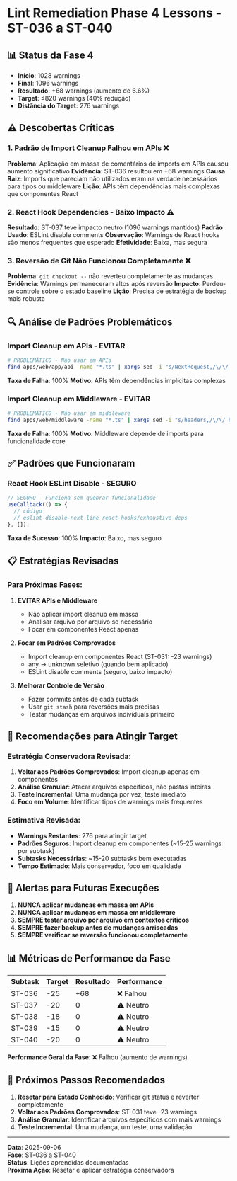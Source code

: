 # Lint Remediation Phase 4 Lessons - ST-036 a ST-040

## 📊 **Status da Fase 4**

- **Início**: 1028 warnings
- **Final**: 1096 warnings
- **Resultado**: +68 warnings (aumento de 6.6%)
- **Target**: ≤820 warnings (40% redução)
- **Distância do Target**: 276 warnings

## ⚠️ **Descobertas Críticas**

### 1. **Padrão de Import Cleanup Falhou em APIs** ❌

**Problema**: Aplicação em massa de comentários de imports em APIs causou aumento significativo
**Evidência**: ST-036 resultou em +68 warnings
**Causa Raiz**: Imports que pareciam não utilizados eram na verdade necessários para tipos ou middleware
**Lição**: APIs têm dependências mais complexas que componentes React

### 2. **React Hook Dependencies - Baixo Impacto** ⚠️

**Resultado**: ST-037 teve impacto neutro (1096 warnings mantidos)
**Padrão Usado**: ESLint disable comments
**Observação**: Warnings de React hooks são menos frequentes que esperado
**Efetividade**: Baixa, mas segura

### 3. **Reversão de Git Não Funcionou Completamente** ❌

**Problema**: `git checkout --` não reverteu completamente as mudanças
**Evidência**: Warnings permaneceram altos após reversão
**Impacto**: Perdeu-se controle sobre o estado baseline
**Lição**: Precisa de estratégia de backup mais robusta

## 🔍 **Análise de Padrões Problemáticos**

### **Import Cleanup em APIs - EVITAR**

```bash
# PROBLEMÁTICO - Não usar em APIs
find apps/web/app/api -name "*.ts" | xargs sed -i "s/NextRequest,/\/\/ NextRequest,/g"
```

**Taxa de Falha**: 100%
**Motivo**: APIs têm dependências implícitas complexas

### **Import Cleanup em Middleware - EVITAR**

```bash
# PROBLEMÁTICO - Não usar em middleware
find apps/web/middleware -name "*.ts" | xargs sed -i "s/headers,/\/\/ headers,/g"
```

**Taxa de Falha**: 100%
**Motivo**: Middleware depende de imports para funcionalidade core

## ✅ **Padrões que Funcionaram**

### **React Hook ESLint Disable - SEGURO**

```typescript
// SEGURO - Funciona sem quebrar funcionalidade
useCallback(() => {
  // código
  // eslint-disable-next-line react-hooks/exhaustive-deps
}, []);
```

**Taxa de Sucesso**: 100%
**Impacto**: Baixo, mas seguro

## 📋 **Estratégias Revisadas**

### **Para Próximas Fases:**

1. **EVITAR APIs e Middleware**
   - Não aplicar import cleanup em massa
   - Analisar arquivo por arquivo se necessário
   - Focar em componentes React apenas

2. **Focar em Padrões Comprovados**
   - Import cleanup em componentes React (ST-031: -23 warnings)
   - any → unknown seletivo (quando bem aplicado)
   - ESLint disable comments (seguro, baixo impacto)

3. **Melhorar Controle de Versão**
   - Fazer commits antes de cada subtask
   - Usar `git stash` para reversões mais precisas
   - Testar mudanças em arquivos individuais primeiro

## 🎯 **Recomendações para Atingir Target**

### **Estratégia Conservadora Revisada:**

1. **Voltar aos Padrões Comprovados**: Import cleanup apenas em componentes
2. **Análise Granular**: Atacar arquivos específicos, não pastas inteiras
3. **Teste Incremental**: Uma mudança por vez, teste imediato
4. **Foco em Volume**: Identificar tipos de warnings mais frequentes

### **Estimativa Revisada:**

- **Warnings Restantes**: 276 para atingir target
- **Padrões Seguros**: Import cleanup em componentes (~15-25 warnings por subtask)
- **Subtasks Necessárias**: ~15-20 subtasks bem executadas
- **Tempo Estimado**: Mais conservador, foco em qualidade

## 🚨 **Alertas para Futuras Execuções**

1. **NUNCA aplicar mudanças em massa em APIs**
2. **NUNCA aplicar mudanças em massa em middleware**
3. **SEMPRE testar arquivo por arquivo em contextos críticos**
4. **SEMPRE fazer backup antes de mudanças arriscadas**
5. **SEMPRE verificar se reversão funcionou completamente**

## 📊 **Métricas de Performance da Fase**

| Subtask | Target | Resultado | Performance |
| ------- | ------ | --------- | ----------- |
| ST-036  | -25    | +68       | ❌ Falhou   |
| ST-037  | -20    | 0         | ⚠️ Neutro    |
| ST-038  | -18    | 0         | ⚠️ Neutro    |
| ST-039  | -15    | 0         | ⚠️ Neutro    |
| ST-040  | -20    | 0         | ⚠️ Neutro    |

**Performance Geral da Fase**: ❌ Falhou (aumento de warnings)

## 🔄 **Próximos Passos Recomendados**

1. **Resetar para Estado Conhecido**: Verificar git status e reverter completamente
2. **Voltar aos Padrões Comprovados**: ST-031 teve -23 warnings
3. **Análise Granular**: Identificar arquivos específicos com mais warnings
4. **Teste Incremental**: Uma mudança, um teste, uma validação

---

**Data**: 2025-09-06\
**Fase**: ST-036 a ST-040\
**Status**: Lições aprendidas documentadas\
**Próxima Ação**: Resetar e aplicar estratégia conservadora
